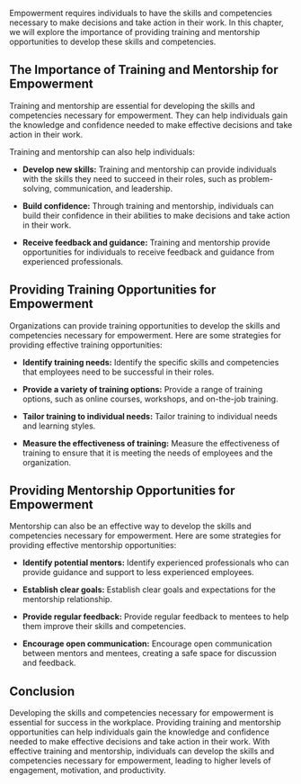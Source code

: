 
Empowerment requires individuals to have the skills and competencies necessary to make decisions and take action in their work. In this chapter, we will explore the importance of providing training and mentorship opportunities to develop these skills and competencies.

The Importance of Training and Mentorship for Empowerment
---------------------------------------------------------

Training and mentorship are essential for developing the skills and competencies necessary for empowerment. They can help individuals gain the knowledge and confidence needed to make effective decisions and take action in their work.

Training and mentorship can also help individuals:

* **Develop new skills:** Training and mentorship can provide individuals with the skills they need to succeed in their roles, such as problem-solving, communication, and leadership.

* **Build confidence:** Through training and mentorship, individuals can build their confidence in their abilities to make decisions and take action in their work.

* **Receive feedback and guidance:** Training and mentorship provide opportunities for individuals to receive feedback and guidance from experienced professionals.

Providing Training Opportunities for Empowerment
------------------------------------------------

Organizations can provide training opportunities to develop the skills and competencies necessary for empowerment. Here are some strategies for providing effective training opportunities:

* **Identify training needs:** Identify the specific skills and competencies that employees need to be successful in their roles.

* **Provide a variety of training options:** Provide a range of training options, such as online courses, workshops, and on-the-job training.

* **Tailor training to individual needs:** Tailor training to individual needs and learning styles.

* **Measure the effectiveness of training:** Measure the effectiveness of training to ensure that it is meeting the needs of employees and the organization.

Providing Mentorship Opportunities for Empowerment
--------------------------------------------------

Mentorship can also be an effective way to develop the skills and competencies necessary for empowerment. Here are some strategies for providing effective mentorship opportunities:

* **Identify potential mentors:** Identify experienced professionals who can provide guidance and support to less experienced employees.

* **Establish clear goals:** Establish clear goals and expectations for the mentorship relationship.

* **Provide regular feedback:** Provide regular feedback to mentees to help them improve their skills and competencies.

* **Encourage open communication:** Encourage open communication between mentors and mentees, creating a safe space for discussion and feedback.

Conclusion
----------

Developing the skills and competencies necessary for empowerment is essential for success in the workplace. Providing training and mentorship opportunities can help individuals gain the knowledge and confidence needed to make effective decisions and take action in their work. With effective training and mentorship, individuals can develop the skills and competencies necessary for empowerment, leading to higher levels of engagement, motivation, and productivity.
